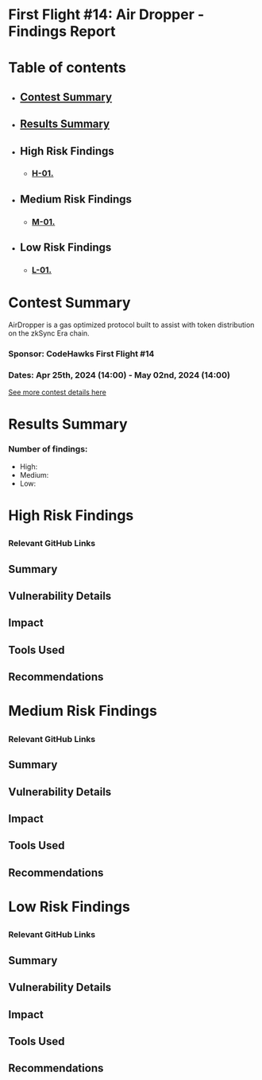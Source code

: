 # First Flight #14: Air Dropper - Findings Report

# Table of contents

- ## [Contest Summary](#contest-summary)
- ## [Results Summary](#results-summary)
- ## High Risk Findings

  - ### [H-01. ](#H-01)

- ## Medium Risk Findings

  - ### [M-01.](#M-01)

- ## Low Risk Findings
  - ### [L-01. ](#L-01)

# <a id='contest-summary'></a>Contest Summary

AirDropper is a gas optimized protocol built to assist with token distribution on the zkSync Era chain.

### Sponsor: CodeHawks First Flight #14

### Dates: Apr 25th, 2024 (14:00) - May 02nd, 2024 (14:00)

[See more contest details here](https://www.codehawks.com/contests/clvb821kr0001jzdbi6ggixb0)

# <a id='results-summary'></a>Results Summary

### Number of findings:

- High:
- Medium:
- Low:

# High Risk Findings

## <a id='H-01'> </a>

### Relevant GitHub Links

## Summary

## Vulnerability Details

## Impact

## Tools Used

## Recommendations

# Medium Risk Findings

## <a id='M-01'> </a>

### Relevant GitHub Links

## Summary

## Vulnerability Details

## Impact

## Tools Used

## Recommendations

# Low Risk Findings

## <a id='L-01'> </a>

### Relevant GitHub Links

## Summary

## Vulnerability Details

## Impact

## Tools Used

## Recommendations
